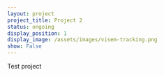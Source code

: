```yaml
---
layout: project
project_title: Project 2
status: ongoing
display_position: 1
display_image: /assets/images/visem-tracking.png
show: False
---
```

Test project